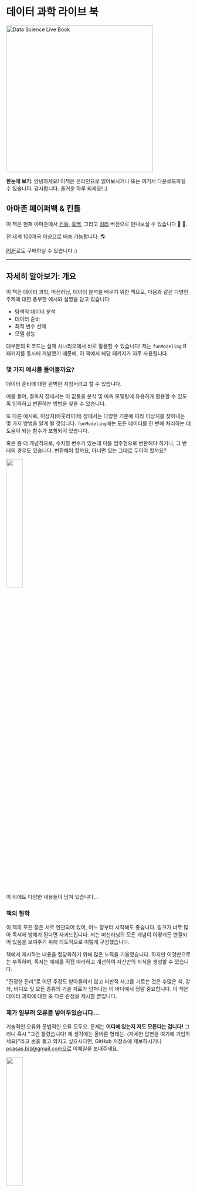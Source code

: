 # 데이터 과학 라이브 북

<img src="https://datascienceheroes.com/img/blog/data-science-live-book-cover-2.png" alt="Data Science Live Book" width="400px">

**한눈에 보기**: 안녕하세요! 이책은 온라인으로 읽어보시거나 또는 여기서 다운로드하실 수 있습니다. 감사합니다. 즐거운 하루 되세요! :)

## 아마존 페이퍼백 & 킨들

이 책은 현재 아마존에서 [킨들](http://a.co/d/dIj1XwD), [흑백](https://www.amazon.com/dp/9874269049), 그리고 [컬러](https://www.amazon.com/dp/9874273666) 버전으로 만나보실 수 있습니다 📗 🚀.

전 세계 100개국 이상으로 배송 가능합니다. 🌎

[PDF](https://gumroad.com/l/tORBv)로도 구매하실 수 있습니다 :)

-----

## 자세히 알아보기: 개요

이 책은 데이터 과학, 머신러닝, 데이터 분석을 배우기 위한 책으로, 다음과 같은 다양한 주제에 대한 풍부한 예시와 설명을 담고 있습니다:

  - 탐색적 데이터 분석
  - 데이터 준비
  - 최적 변수 선택
  - 모델 성능

대부분의 R 코드는 실제 시나리오에서 바로 활용할 수 있습니다! 저는 `funModeling` R 패키지를 동시에 개발했기 때문에, 이 책에서 해당 패키지가 자주 사용됩니다.


### 몇 가지 예시를 들어볼까요?

데이터 준비에 대한 완벽한 지침서라고 할 수 있습니다.

예를 들어, 결측치 장에서는 이 값들을 분석 및 예측 모델링에 유용하게 활용할 수 있도록 입력하고 변환하는 방법을 찾을 수 있습니다.

또 다른 예시로, 이상치(아웃라이어) 장에서는 다양한 기준에 따라 이상치를 찾아내는 몇 가지 방법을 알게 될 것입니다. `funModeling`에는 모든 데이터를 한 번에 처리하는 데 도움이 되는 함수가 포함되어 있습니다.

혹은 좀 더 개념적으로, 수치형 변수가 있는데 이를 범주형으로 변환해야 하거나, 그 반대의 경우도 있습니다. 변환해야 할까요, 아니면 있는 그대로 두어야 할까요?

<img src="https://datascienceheroes.com/img/blog/coyote_book2.gif" width="30%">

이 외에도 다양한 내용들이 담겨 있습니다...

### 책의 철학

이 책의 모든 장은 서로 연관되어 있어, 어느 장부터 시작해도 좋습니다. 링크가 너무 많아 독서에 방해가 된다면 사과드립니다. 저는 머신러닝의 모든 개념이 어떻게든 연결되어 있음을 보여주기 위해 의도적으로 이렇게 구성했습니다.

책에서 제시하는 내용을 정당화하기 위해 많은 노력을 기울였습니다. 하지만 이것만으로는 부족하며, 독자는 예제를 직접 따라하고 개선하여 자신만의 지식을 생성할 수 있습니다.

"진정한 진리"로 어떤 주장도 받아들이지 않고 비판적 사고를 기르는 것은 수많은 책, 강좌, 비디오 및 모든 종류의 기술 자료가 넘쳐나는 이 바다에서 정말 중요합니다. 이 책은 데이터 과학에 대한 또 다른 관점을 제시할 뿐입니다.


### 제가 일부러 오류를 넣어두었습니다...

기술적인 오류와 문법적인 오류 모두요. 문제는 **어디에 있는지 저도 모른다는 겁니다!** 그러니 혹시 "그건 틀렸습니다! 제 생각에는 올바른 형태는. {자세한 답변을 여기에 기입하세요}"라고 손을 들고 외치고 싶으시다면, GitHub 저장소에 제보하시거나 pcasas.biz@gmail.com으로 이메일을 보내주세요.

<img src="https://s3.amazonaws.com/datascienceheroes.com/img/blog/+coyote2.gif" width="30%">

### PDF, EPUB, 킨들 버전을 다운로드하세요!

이 책을 통해 새로운 것을 배우셨거나, 업무 시간 절약에 도움이 되셨다면 휴대용 버전을 구매하여 프로젝트를 후원해주실 수 있습니다. (가격은 US$ 5부터 자유롭게 정해주세요)

휴대용 버전과 웹 버전의 내용은 동일합니다 :)

구매하시면 세 가지 형식으로 다운로드할 수 있는 이메일을 받게 됩니다.

<a href="[https://gumroad.com/l/tORBv](https://gumroad.com/l/tORBv)" target="blank"\>여기서 다운로드하세요!</a>

----

연락처: <a href="https://twitter.com/pabloc_ds" target="blank">@pabloc_ds</a>.

읽어주셔서 감사합니다!
